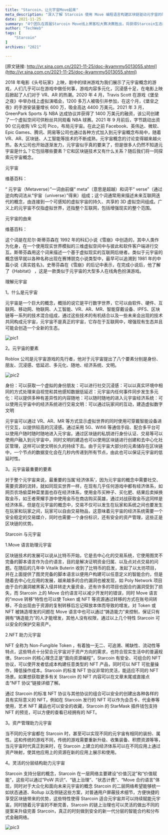 ```yaml
---
title: "Starcoin，让元宇宙Move起来"
meta_description: "深入了解 Starcoin 使用 Move 编程语言构建区块链驱动元宇宙的愿景。"
date: 2021-11-25
summary: "4个团队在首届Starcoin Move线上黑客松大赛决赛胜出，将获得Starcoin生态的全面资源扶持。"
author: "TechWeb"
tags: [
    "Starcoin"
]
archives: "2021"

---
```


[原文链接: http://vr.sina.com.cn/2021-11-25/doc-ikyamrmy5013055.shtml](http://vr.sina.com.cn/2021-11-25/doc-ikyamrmy5013055.shtml)

2018 年电影《头号玩家》上映，剧中的绿洲游戏为我们展示了元宇宙概念的游戏，人们几乎可以在游戏中做任何事，游戏内容多元化，沉浸感十足，在电影上映后掀起了人们对于 VR、AR 的热潮。2020 年 4 月，Travis Scott 在游戏《堡垒之夜》中举办线上虚拟演唱会，1200 多万人被吸引并参加，在这个月，《堡垒之夜》的手游安装量增长 600 万，吸金高达 4400 万美元。2021 年 3 月，GreenPark Sports 与 NBA 达成协议并获得了 1400 万美元的融资，该公司创建了一个虚拟空间可供粉丝共同观看 NBA 球赛。2021 年 9 月前后，字节跳动出资 90 亿元收购 VR 公司 Pico，布局元宇宙。在此之前 Facebook、英伟达、微软、Epic Games、腾讯、网易等公司也通过各种方式加入到元宇宙概念布局中，随着 VR、AR、区块链、人工智能等技术的不断成熟，元宇宙概念的讨论变得越来越火热，各大公司也开始逐渐发力，元宇宙似乎真的要来了，但是很多人仍然不知道元宇宙是什么？它包括哪些要素？它和区块链技术又有什么关系？随后我们将一同探索元宇宙概念。

元宇宙

维基百科：

“ 元宇宙（Metaverse）”一词由前缀“ meta”（意思是超越）和词干“ verse”（通过逆向构词法从“宇宙（universe）”得来）组成；这个词通常用来描述未来互联网迭代的概念，由连接到一个可感知的虚拟宇宙的持久、共享的 3D 虚拟空间组成。广义上的元宇宙不仅指虚拟世界，还指整个互联网，包括增强现实的整个范围。

元宇宙的由来

维基百科：

这个词是在尼尔·斯蒂芬森在 1992 年的科幻小说《雪崩》中创造的，其中人类作为化身，在一个使用现实世界模拟的三维虚拟空间中与彼此和软件客户端进行交互。斯蒂芬森用这个词来描述一个基于虚拟现实的互联网后继者。类似于元宇宙的概念很早就以各种名称出现在赛博朋克小说类型中，最早可以追溯到 1981 年的中篇小说《真实姓名》。史蒂芬森在《雪崩》的后记中表示，在完成小说后，他了解了《Habitat》 ，这是一款类似于元宇宙的大型多人在线角色扮演游戏。

理解元宇宙

1。什么是元宇宙

元宇宙是一个巨大的概念，概括的说它是平行数字世界，它可以由软件、硬件、互联网、移动网、物联网、人工智能、VR、AR、MR、智能穿戴设备、IPFS、区块链等一系列的技术混合组成，通过这些技术的有机结合以及一些未来会出现的技术共同构成元宇宙，元宇宙不是真正的宇宙，它存在于互联网中，增强现有生态并且可能会创造一个全新的生态。

![pic1](/images/new/news/bdcb-b9b1f63d395945bedce54042c346bb02.jpeg)

2。元宇宙的要素

Roblox 公司是元宇宙游戏的先行者，他对于元宇宙提出了八个要素分别是身份、朋友、沉浸感、低延迟、多元化、随地、经济系统、文明。

![pic2](/images/new/news/8183-e8b57c3f114f6827eb823a27041128da.jpeg)

身份：可以获取一个虚拟的身份朋友：可以进行社交沉浸感：可以以真实环境中相同的方式处理来自视觉和其他感知数据低延迟：元宇宙内任何事件同步发生多元化：可以提供多种有差异性的内容随地：可以随时随地的进入元宇宙经济系统：可以使用元宇宙中的经济系统进行交易文明：可以通过玩家间的互动，建造虚拟数字文明

元宇宙可以通过 VR、AR、MR 等方式显示虚拟世界的同时使用可穿戴智能设备进行交互，以提供较高的沉浸感。通过采用 5G、Wifi6 等通信手段、配合多平台可以使用户随时随时随地进入元宇宙。通过区块链的私钥进行身份认证、交易等可以使用户融入到元宇宙中，同时文明的建造也可以使用区块链进行创建和去中心化社区管理，这样可以使文明长久的持续下去。由于元宇宙大部分的元素储存在区块链中，一个节点的数据变化会在几秒内传递到所有节点，由此也可以保证元宇宙的低延时性。

3。元宇宙最重要的要素

对于整个元宇宙来说，最重要的当属‘经济体系’，因为元宇宙的概念中需要社交、需要资源的流转，就如同现实世界一样，在现有几乎任何游戏中都有经济体系，如网页农场偷菜种菜里面也存在经济体系，使用金币买种子、买化肥、结果后卖掉换取金币，如王者荣耀手游中使用金币在商店购买英雄，通过对战获取金币这同样是经济体系，但是在元宇宙的概念中，交易不仅可以发生在玩家和系统之间也要发生在玩家和玩家之间，玩家可以自由交易物品，这意味着元宇宙的经济系统需要一个安全稳定的交易媒介，同时也需要一个身份标识，还有安全的资产管理，这些正是区块链的优势。

Starcoin 与元宇宙

1.Move 语言助理元宇宙

区块链技术的发展可以说从比特币开始，它是去中心化的交易系统，它使用图灵不完备的脚本语言作为合约语言，目的是解决证明资金归属、以及点对点交易的问题。在随后的几年中 Vitalik Buterin 收到了比特币的启发，发起了以太坊项目，并在上面提供了图灵完备的脚本语言以便用户构建可以任意定义的智能合约，但是随着去中心化应用的发展，越来越多的合约漏洞也被发现，如 Poly Network 项目由于合约漏洞被黑客入侵并转走大量资金，还有许多的项目也因合约漏洞受到了损失，而 Starcoin 上的 Move 合约语言可以减少开发时的错误，同时 Move 语言的“move 转移”特性也可以使 Token 或 NFT 等资源通过转移的方式在账号间转移，不会出现由于资源的复制转移后忘记释放本体而导致的增发。对 Token 或 NFT 被铸造增发的问题在 Move 语言中也可以通过“铸造能力”来控制，保证只有拥有“铸造能力”的人才能增发，其他人没有权限，通过以上几个特性 Starcoin 可以安全的保护交易资产。

2.NFT 助力元宇宙

NFT 全称为 Non-Fungible Token ，有着独一无二、可追溯、稀缺性、流动性等特点，这些特点十分契合元宇宙对于资产方向的需求，也符合现实生活中的普遍规律。Starcoin 的核心理念正是“面向资源编程”，Starcoin 有安全、可组合的 NFT 协议，可以使开发者低成本构建任意类型的 NFT 产品，同时可以 NFT 可批量操作，降低操作成本。Starcoin 的标准 NFT 协议非常的灵活，能适应不同的 NFT 场景。如果想获取更多有关 Starcoin 的 NFT 内容可以在文章末尾或直接点击“NFT 协议“链接详细了解。

通过 Starcoin 的标准 NFT 协议与其他协议的组合可以安全的创建出各种各样的具有实际意义的 NFT，例如在 Starcoin 发行的 NFT 可以作为会员卡、代金券等使用，艺术 NFT 藏品也可以安全的收藏，Starcoin 的 StarMask 插件钱包支持 NFT 的预览，可以方便的查看已经拥有的 NFT。

3。资产管理助力元宇宙

当不同的元宇宙都在 Starcoin 时，甚至可以实现不同的元宇宙有相同的装扮、属性。这和传统的游戏不同，传统的游戏需要重新升级、收集装备、积攒资源等等，当元宇宙时代真正到来时，在 Starcoin 上建立的经济体系可以在不同应用上通过资产映射，使其他应用上的资源在新的应用上展示和使用。

4。灵活的分层结构助力元宇宙

Starcoin 支持分层的概念，Starcoin 在一层网络主要建设“价值沉淀”和“价值赋能”，这些可以通过”PoW 共识“、“链上治理”、“状态计费”、“Move 合约语言”体现，同时对于大众化和面向未来元宇宙的概念 Starcoin 的二层网络希望能够统一如状态通道、Rollup 以及侧链这些方案，对普通用户屏蔽技术细节，方便快捷的享受区块链带来的优势，这些特性使得 Starcoin 适合元宇宙并可以持续赋能元宇宙。同时随着元宇宙的不断完善，Starcoin 的链上治理也可以灵活的做出不同的提案来升级完善 Starcoin，真正的时刻做到安全的新一代分层的智能合约和分布式金融网络。

![pic3](/images/new/news/a34a-a2467afaf3924b4c715090d5336cee52.jpeg)
